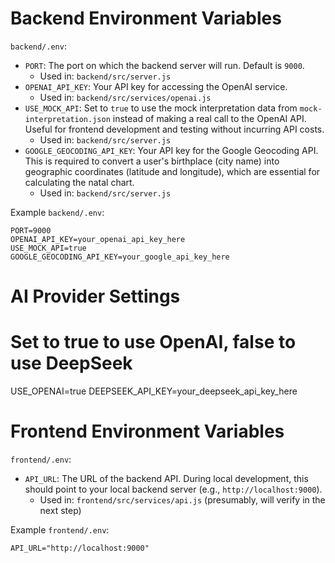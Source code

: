 # Backend Environment Variables

`backend/.env`:
- `PORT`: The port on which the backend server will run. Default is `9000`.
  - Used in: `backend/src/server.js`
- `OPENAI_API_KEY`: Your API key for accessing the OpenAI service.
  - Used in: `backend/src/services/openai.js`
- `USE_MOCK_API`: Set to `true` to use the mock interpretation data from `mock-interpretation.json` instead of making a real call to the OpenAI API. Useful for frontend development and testing without incurring API costs.
  - Used in: `backend/src/server.js`
- `GOOGLE_GEOCODING_API_KEY`: Your API key for the Google Geocoding API. This is required to convert a user's birthplace (city name) into geographic coordinates (latitude and longitude), which are essential for calculating the natal chart.
  - Used in: `backend/src/server.js`

Example `backend/.env`:
```
PORT=9000
OPENAI_API_KEY=your_openai_api_key_here
USE_MOCK_API=true
GOOGLE_GEOCODING_API_KEY=your_google_api_key_here
```

# AI Provider Settings
# Set to true to use OpenAI, false to use DeepSeek
USE_OPENAI=true
DEEPSEEK_API_KEY=your_deepseek_api_key_here

# Frontend Environment Variables

`frontend/.env`:
- `API_URL`: The URL of the backend API. During local development, this should point to your local backend server (e.g., `http://localhost:9000`).
  - Used in: `frontend/src/services/api.js` (presumably, will verify in the next step)

Example `frontend/.env`:
```
API_URL="http://localhost:9000"
```
